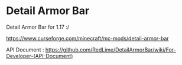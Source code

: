 # Detail Armor Bar
Detail Armor Bar for 1.17 :/

https://www.curseforge.com/minecraft/mc-mods/detail-armor-bar

API Document : https://github.com/RedLime/DetailArmorBar/wiki/For-Developer-(API-Document)
